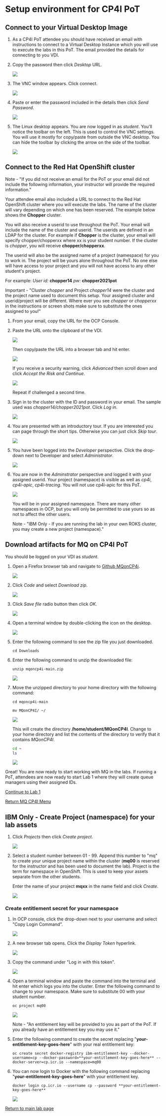 # Setup environment for CP4I PoT

## Connect to your Virtual Desktop Image

1. As a CP4I PoT attendee you should have received an email with instructions to connect to a Virtual Desktop Instance which you will use to execute the labs in this PoT. The email provided the details for connecting to you VDI.

1. Copy the password then click *Desktop* URL.

	![](./images/image101a.png) 
	
1. The VNC window appears. Click connect. 
	
	![](./images/image17.png)
	
1. Paste or enter the password included in the details then click *Send Password*.

	![](./images/image18.png)
			
1. The Linux desktop appears. You are now logged in as *student*. You'll notice the toolbar on the left. This is used to control the VNC settings. You will use it mostly for copy/paste from outside the VNC desktop. You can hide the toolbar by clicking the arrow on the side of the toolbar.
	
	![](./images/image19.png)

## Connect to the Red Hat OpenShift cluster

Note - "If you did not receive an email for the PoT or your email did not include the following information, your instructor will provide the required information." 

Your attendee email also included a URL to connect to the Red Hat OpenShift cluster where you will execute the labs. The name of the cluster will vary depending on which one has been reserved. The example below shows the **Chopper** cluster. 

You will also receive a userid to use throughout the PoT. Your email will include the name of the cluster and userid. The userids are defined in an LDAP for the cluster. For example if **Chopper** is the cluster, your email will specify chopper/chopperxx where xx is your student number. If the cluster is *chopper*, you will receive  **chopper/chopperxx**. 
 
The userid will also be the assigned name of a project (namespace) for you to work in. The project will be yours alone throughout the PoT. No one else will have access to your project and you will not have access to any other student's project.  

 For example: *User id:*  **chopper14** *pw:* **chopper2021pot**
  
Important - "Cluster *chopper* and Project *chopper14* were the cluster and the project name used to document this setup. Your assigned cluster and userid/project will be different. Where ever you see *chopper* or *chopperxx* in the instructions or screen shots make sure to substitute the ones assigned to you!" 

1. From your email, copy the URL for the OCP Console.
	
1. Paste the URL onto the clipboard of the VDI. 

	![](./images/image104.png)
	
	Then copy/paste the URL into a browser tab and hit enter. 
	
	![](./images/image104f.png)
		
	If you receive a security warning, click *Advanced* then scroll down and click *Accept the Risk and Continue*.
	
	![](./images/image104a.png)
	
	Repeat if challenged a second time.
	
1. Sign in to the cluster with the ID and password in your email. The sample used was *chopper14/chopper2021pot*. Click *Log in*.

	![](./images/image104b.png)

1. You are presented with an introductory tour. If you are interested you can page through the short tips. Otherwise you can just click *Skip tour*. 

	![](./images/image104d.png)
	
1. You have been logged into the *Developer* perspective. Click the drop-down next to Developer and select *Administrator*. 

	![](./images/image104c.png)
	 	
1. You are now in the *Adminstrator* perspective and logged it with your assigned userid. Your project (namespace) is visible as well as *cp4i*, *cp4i-apic*, *cp4i-tracing*. You will not use cp4i-apic for this PoT. 

	![](./images/image104e.png)
	
	You will be in your assigned namespace. There are many other namespaces in OCP, but you will only be permitted to use yours so as not to affect the other users.


	Note - "IBM Only - If you are running the lab in your own ROKS cluster, you may create a new project (namespace)."

<a name="download"></a>	
## Download artifacts for MQ on CP4I PoT

You should be logged on your VDI as *student*. 

1. Open a Firefox browser tab and navigate to [Github MQonCP4i](https://github.com/ibm-cloudintegration/mqoncp4i).

	![](./images/image108.png)
	
1. Click *Code* and select *Download zip*.

	![](./images/image109.png)

1. Click *Save file* radio button then click *OK*.

	![](./images/image110.png)
	
1. Open a terminal window by double-clicking the icon on the desktop.

	![](./images/image111.png)
	
1. Enter the following command to see the zip file you just downloaded.

	```
	cd Downloads
	```
	
1. Enter the following command to unzip the downloaded file:

	```
	unzip mqoncp4i-main.zip
	```
	
	![](./images/image112a.png)
	
1. Move the unzipped directory to your home directory with the following command:
	
	```
	cd mqoncp4i-main
	```
	
	```
	mv MQonCP4I/ ~/
	```
	
	![](./images/image113a.png) 
	
	This will create the directory **/home/student/MQonCP4I**. Change to your home directory and list the contents of the directory to verify that it contains *MQonCP4I*. 
	
	```sh
	cd ~
	ls
	```
	
	![](./images/image114a.png)
	
Great! You are now ready to start working with MQ in the labs. If running a PoT, attendees are now ready to start Lab 1 where they will create queue managers using their assigned IDs.

[Continue to Lab 1](mq_cp4i_pot_lab1.html)

[Return MQ CP4I Menu](mq_cp4i_pot_overview.html)

<a name="namespace"></a>
## IBM Only - Create Project (namespace) for your lab assets

1. Click *Projects* then click *Create project*.

	![](./images/image106.png)
	
1. Select a student number between 01 - 99. Append this number to "mq" to create your unique project name within the cluster (**mq00** is reserved for the instructor and has been used to document the lab). Project is the term for namespace in OpenShift. This is used to keep your assets separate from the other students.

	Enter the name of your project **mqxx** in the name field and click *Create*. 
	
	![](./images/image107.png)
	
### Create entitlement secret for your namespace

1. In OCP console, click the drop-down next to your username and select "Copy Login Command".

	![](./images/image115.png)

1. A new browser tab opens. Click the *Display Token* hyperlink.

	![](./images/image116.png)
	
1. Copy the command under "Log in with this token".

	![](./images/image117.png)
	
1. Open a terminal window and paste the command into the terminal and hit enter which logs you into the cluster. Enter the following command to change to your namespace. Make sure to substitute 00 with your student number.

	```
	oc project mq00
	```

	![](./images/image118.png)
	
	Note - "An entitlement key will be provided to you as part of the PoT. If you already have an entitlement key you may use it."
		
1. Enter the following command to create the secret replacing "**your-entitlement-key-goes-here**" with your real entitlement key:
	
	```
	oc create secret docker-registry ibm-entitlement-key --docker-username=cp --docker-password=**your-entitlement-key-goes-here** --docker-server=cp.icr.io --namespace=mq00
	```
	
1. You can now login to Docker with the following command replacing "**your-entitlement-key-goes-here**" with your entitlement key.

	```
	docker login cp.icr.io --username cp --password **your-entitlement-key-goes-here**
	```
	
	![](./images/image119.png)

[Return to main lab page](../index.md)
